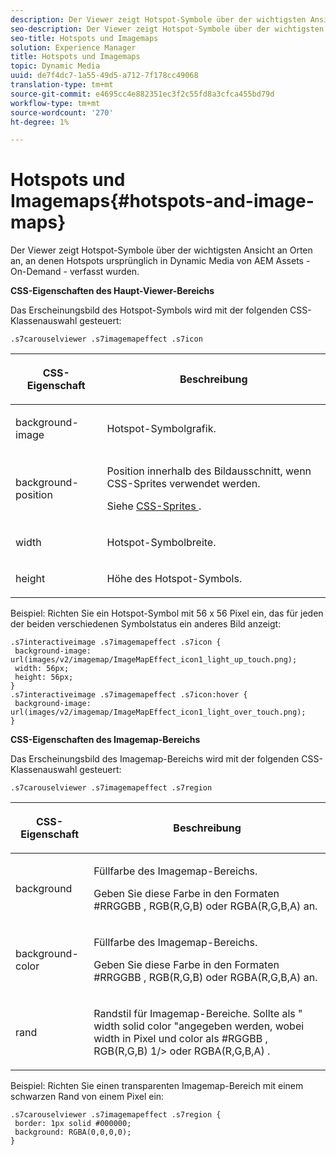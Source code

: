 ```yaml
---
description: Der Viewer zeigt Hotspot-Symbole über der wichtigsten Ansicht an Orten an, an denen Hotspots ursprünglich in Dynamic Media von AEM Assets - On-Demand - verfasst wurden.
seo-description: Der Viewer zeigt Hotspot-Symbole über der wichtigsten Ansicht an Orten an, an denen Hotspots ursprünglich in Dynamic Media von AEM Assets - On-Demand - verfasst wurden.
seo-title: Hotspots und Imagemaps
solution: Experience Manager
title: Hotspots und Imagemaps
topic: Dynamic Media
uuid: de7f4dc7-1a55-49d5-a712-7f178cc49068
translation-type: tm+mt
source-git-commit: e4695cc4e882351ec3f2c55fd8a3cfca455bd79d
workflow-type: tm+mt
source-wordcount: '270'
ht-degree: 1%

---
```



# Hotspots und Imagemaps{#hotspots-and-image-maps}

Der Viewer zeigt Hotspot-Symbole über der wichtigsten Ansicht an Orten an, an denen Hotspots ursprünglich in Dynamic Media von AEM Assets - On-Demand - verfasst wurden.

<!--<a id="section_061E550C1C1D4DB2BD663A898895B38C"></a>-->

**CSS-Eigenschaften des Haupt-Viewer-Bereichs**

Das Erscheinungsbild des Hotspot-Symbols wird mit der folgenden CSS-Klassenauswahl gesteuert:

```
.s7carouselviewer .s7imagemapeffect .s7icon
```

<table id="table_94EE3F5BBE4547C0B4943471CEE7EDE4"> 
 <thead> 
  <tr> 
   <th colname="col1" class="entry"> <p> CSS-Eigenschaft </p> </th> 
   <th colname="col2" class="entry"> <p>Beschreibung </p> </th> 
  </tr> 
 </thead>
 <tbody> 
  <tr> 
   <td colname="col1"> <p> <span class="codeph"> background-image  </span> </p> </td> 
   <td colname="col2"> <p>Hotspot-Symbolgrafik. </p> </td> 
  </tr> 
  <tr> 
   <td colname="col1"> <p> <span class="codeph"> background-position  </span> </p> </td> 
   <td colname="col2"> <p>Position innerhalb des Bildausschnitt, wenn CSS-Sprites verwendet werden. </p> <p>Siehe <a href="../../../c-html5-aem-asset-viewers/c-html5-aem-interactive-images/c-html5-aem-interactive-image-customizingviewer/c-html5-aem-interactive-image-customizingviewer.md#section-9b6d8d601cb441d08214dada7bb4eddc" format="dita" scope="local"> CSS-Sprites </a>. </p> </td> 
  </tr> 
  <tr> 
   <td colname="col1"> <p> <span class="codeph"> width </span> </p> </td> 
   <td colname="col2"> <p>Hotspot-Symbolbreite. </p> </td> 
  </tr> 
  <tr> 
   <td colname="col1"> <p> <span class="codeph"> height </span> </p> </td> 
   <td colname="col2"> <p>Höhe des Hotspot-Symbols. </p> </td> 
  </tr> 
 </tbody> 
</table>

Beispiel: Richten Sie ein Hotspot-Symbol mit 56 x 56 Pixel ein, das für jeden der beiden verschiedenen Symbolstatus ein anderes Bild anzeigt:

```
.s7interactiveimage .s7imagemapeffect .s7icon { 
 background-image: url(images/v2/imagemap/ImageMapEffect_icon1_light_up_touch.png); 
 width: 56px; 
 height: 56px; 
} 
.s7interactiveimage .s7imagemapeffect .s7icon:hover { 
 background-image: url(images/v2/imagemap/ImageMapEffect_icon1_light_over_touch.png); 
}
```

<!--<a id="section_26D0B8444D1F42D493793FF54968C0B9"></a>-->

**CSS-Eigenschaften des Imagemap-Bereichs**

Das Erscheinungsbild des Imagemap-Bereichs wird mit der folgenden CSS-Klassenauswahl gesteuert:

`.s7carouselviewer .s7imagemapeffect .s7region`

<table id="table_DAE7A78AA4A74DC78B2D94F29E8E236B"> 
 <thead> 
  <tr> 
   <th colname="col1" class="entry"> <p> CSS-Eigenschaft </p> </th> 
   <th colname="col2" class="entry"> <p>Beschreibung </p> </th> 
  </tr> 
 </thead>
 <tbody> 
  <tr> 
   <td colname="col1"> <p> <span class="codeph"> background  </span> </p> </td> 
   <td colname="col2"> <p>Füllfarbe des Imagemap-Bereichs. </p> <p>Geben Sie diese Farbe in den Formaten <span class="codeph"> #RRGGBB </span>, <span class="codeph"> RGB(R,G,B) </span> oder <span class="codeph"> RGBA(R,G,B,A) </span> an. </p> </td> 
  </tr> 
  <tr> 
   <td colname="col1"> <p> <span class="codeph"> background-color  </span> </p> </td> 
   <td colname="col2"> <p>Füllfarbe des Imagemap-Bereichs. </p> <p>Geben Sie diese Farbe in den Formaten <span class="codeph"> #RRGGBB </span>, <span class="codeph"> RGB(R,G,B) </span> oder <span class="codeph"> RGBA(R,G,B,A) </span> an. </p> </td> 
  </tr> 
  <tr> 
   <td colname="col1"> <p> <span class="codeph"> rand </span> </p> </td> 
   <td colname="col2"> <p> Randstil für Imagemap-Bereiche. Sollte als "<span class="codeph"> width </span> <span class="codeph"> solid color </span>"angegeben werden, wobei <span class="codeph"> width </span> in Pixel und <span class="codeph"> color </span> als <span class="codeph"> #RGGBB </span>, <span class="codeph"> RGB(R,G,B) </span> 1/&gt; oder <span class="codeph"> RGBA(R,G,B,A) </span>. </p> </td> 
  </tr> 
 </tbody> 
</table>

Beispiel: Richten Sie einen transparenten Imagemap-Bereich mit einem schwarzen Rand von einem Pixel ein:

```
.s7carouselviewer .s7imagemapeffect .s7region { 
 border: 1px solid #000000; 
 background: RGBA(0,0,0,0);  
}
```

